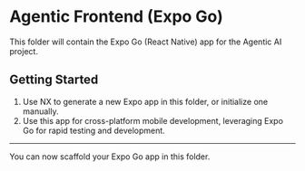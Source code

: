 # Agentic Frontend (Expo Go)

This folder will contain the Expo Go (React Native) app for the Agentic AI project.

## Getting Started
1. Use NX to generate a new Expo app in this folder, or initialize one manually.
2. Use this app for cross-platform mobile development, leveraging Expo Go for rapid testing and development.

---

You can now scaffold your Expo Go app in this folder.

